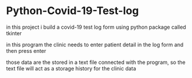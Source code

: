 # Python-Covid-19-Test-log

in this project i build a covid-19 test log form using python package called tkinter

in this program the clinic needs to enter patient detail in the log form and then press enter

those data are the stored in a text file connected with the program, so the text file will act as a storage history for the clinic data
